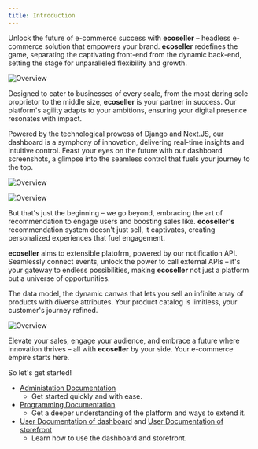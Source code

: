 ```yaml
---
title: Introduction
---
```


Unlock the future of e-commerce success with **ecoseller** – headless e-commerce solution that empowers your brand. **ecoseller** redefines the game, separating the captivating front-end from the dynamic back-end, setting the stage for unparalleled flexibility and growth.

![Overview](../../images/ecoseller.io.svg)

Designed to cater to businesses of every scale, from the most daring sole proprietor to the middle size, **ecoseller** is your partner in success. Our platform's agility adapts to your ambitions, ensuring your digital presence resonates with impact.

Powered by the technological prowess of Django and Next.JS, our dashboard is a symphony of innovation, delivering real-time insights and intuitive control. Feast your eyes on the future with our dashboard screenshots, a glimpse into the seamless control that fuels your journey to the top.

![Overview](../../images/dashboard/overview.png)

![Overview](../../images/dashboard/catalog_product_edit_media_reorder.gif)

But that's just the beginning – we go beyond, embracing the art of recommendation to engage users and boosting sales like. **ecoseller's** recommendation system doesn't just sell, it captivates, creating personalized experiences that fuel engagement.

**ecoseller** aims to extensible platofrm, powered by our notification API. Seamlessly connect events, unlock the power to call external APIs – it's your gateway to endless possibilities, making **ecoseller** not just a platform but a universe of opportunities.

The data model, the dynamic canvas that lets you sell an infinite array of products with diverse attributes. Your product catalog is limitless, your customer's journey refined.

![Overview](../../images/models_all.png)

Elevate your sales, engage your audience, and embrace a future where innovation thrives – all with **ecoseller** by your side. Your e-commerce empire starts here.

So let's get started!
- [Administation Documentation](/administration/installation/)
  - Get started quickly and with ease.
- [Programming Documentation](/programming/technical-design/)
  - Get a deeper understanding of the platform and ways to extend it.
- [User Documentation of dashboard](/user/dashboard/) and [User Documentation of storefront](/user/storefront/)
  - Learn how to use the dashboard and storefront.

<!-- 
Table of contents:
* TOC
{:toc}

Welcome to the documentation page of **ecoseller**, a cutting-edge open-source e-commerce platform built using the powerful combination of Django Rest Framework and React. Ecoseller offers a comprehensive solution for creating, managing, and optimizing your online store, empowering you to deliver better user experiences and drive business growth with system that ships quickly.

Designed with developers and users in mind, Ecoseller comes bundled with a range of essential features, including an administration panel, a storefront, and an AI-powered recommendation system. This documentation serves as a comprehensive resource, offering detailed guidance on utilizing and customizing multiple aspects of the platform, from the frontend to the backend.

Whether you are an e-commerce entrepreneur, a developer, or a business owner, **ecoseller** provides you with a solid foundation to establish and enhance your online presence. With its modular and scalable architecture, **ecoseller** offers flexibility and extensibility, allowing you to adapt the platform to suit your unique business requirements.

# Key Features
**ecoseller** offers a wide range of powerful features to help you build and manage your online store efficiently.
## Dashboard
The administration dashboard of **ecoseller** provides a user-friendly interface for managing your online store.

## Storefront
**ecoseller's** storefront delivers a visually appealing and intuitive user interface. The storefront can serve as a good starting point for building your own e-commerce storefront or as a reference for creating a custom storefront from scratch.

## AI Recommendation System
Leveraging the power of artificial intelligence, **ecoseller's** recommendation system analyzes user behavior, preferences, and historical data to generate personalized product recommendations. By offering tailored suggestions, you can increase customer satisfaction, boost conversion rates, and drive revenue growth. 

# Documentation Structure

To ensure a seamless onboarding experience and comprehensive guidance, this documentation is divided into three major sections:

## Administation Documentation:
This section provides instructions on installing and configuring Ecoseller. It also covers the process of setting up the administration dashboard and managing the backend operations of your online store such as Elasticsearch product indexing, integrating payment gateways, working with the notification API and more.

## Programming Documentation:
This section focuses on the technical aspects of Ecoseller. It provides detailed information on the architecture, data models, API endpoints (using OpenAPI documentation), and best practices for extending and customizing the platform to meet your specific needs.

## User Documentation:
This section focuses on the user-facing aspects of Ecoseller.
### Storefront Documentation: 
 Instructions on using the storefront, including browsing products, adding products to the cart, and placing orders.
### Dashboard Documentation: 
In this section, you will find comprehensive information on leveraging the administration dashboard of Ecoseller. From configuring settings to managing inventory and browsing through orders, this documentation will guide you through all the necessary steps to efficiently handle the backend operations of your online store.


 -->
